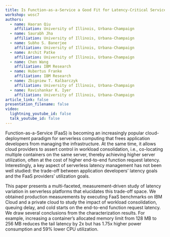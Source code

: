```yaml
---
title: Is Function-as-a-Service a Good Fit for Latency-Critical Services? 
workshop: wosc7
authors:
  - name: Haoran Qiu
    affiliation: University of Illinois, Urbana-Champaign
  - name: Saurabh Jha
    affiliation: University of Illinois, Urbana-Champaign
  - name: Subho S. Banerjee
    affiliation: University of Illinois, Urbana-Champaign
  - name: Archit Patke
    affiliation: University of Illinois, Urbana-Champaign
  - name: Chen Wang
    affiliation: IBM Research
  - name: Hubertus Franke
    affiliation: IBM Research
  - name: Zbigniew T. Kalbarczyk
    affiliation: University of Illinois, Urbana-Champaign
  - name: Ravishankar K. Iyer
    affiliation: University of Illinois, Urbana-Champaign
article_link: false
presentation_filename: false
video:
  lightning_youtube_id: false
  talk_youtube_id: false
---
```


Function-as-a-Service (FaaS) is becoming an increasingly popular cloud-deployment paradigm for serverless computing that frees application developers from managing the infrastructure. At the same time, it allows cloud providers to assert control in workload consolidation, i.e., co-locating multiple containers on the same server, thereby achieving higher server utilization, often at the cost of higher end-to-end function request latency. Interestingly, a key aspect of serverless latency management has not been well studied: the trade-off between application developers’ latency goals and the FaaS providers’ utilization goals.

This paper presents a multi-faceted, measurement-driven study of latency variation in serverless platforms that elucidates this trade-off space. We obtained production measurements by executing FaaS benchmarks on IBM Cloud and a private cloud to study the impact of workload consolidation, queuing delay, and cold starts on the end-to-end function request latency. We draw several conclusions from the characterization results. For example, increasing a container’s allocated memory limit from 128 MB to 256 MB reduces the tail latency by 2x but has 1.75x higher power consumption and 59% lower CPU utilization.
